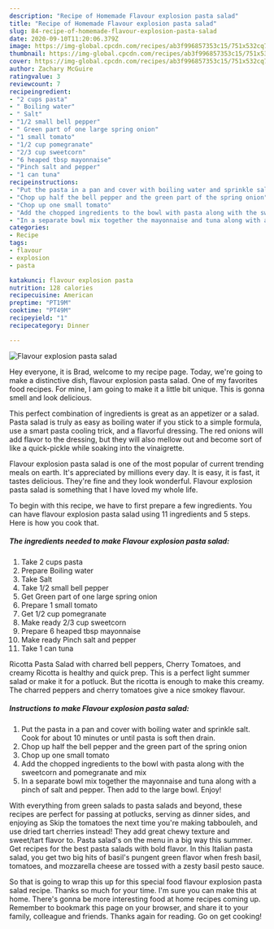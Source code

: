 ```yaml
---
description: "Recipe of Homemade Flavour explosion pasta salad"
title: "Recipe of Homemade Flavour explosion pasta salad"
slug: 84-recipe-of-homemade-flavour-explosion-pasta-salad
date: 2020-09-10T11:20:06.379Z
image: https://img-global.cpcdn.com/recipes/ab3f996857353c15/751x532cq70/flavour-explosion-pasta-salad-recipe-main-photo.jpg
thumbnail: https://img-global.cpcdn.com/recipes/ab3f996857353c15/751x532cq70/flavour-explosion-pasta-salad-recipe-main-photo.jpg
cover: https://img-global.cpcdn.com/recipes/ab3f996857353c15/751x532cq70/flavour-explosion-pasta-salad-recipe-main-photo.jpg
author: Zachary McGuire
ratingvalue: 3
reviewcount: 7
recipeingredient:
- "2 cups pasta"
- " Boiling water"
- " Salt"
- "1/2 small bell pepper"
- " Green part of one large spring onion"
- "1 small tomato"
- "1/2 cup pomegranate"
- "2/3 cup sweetcorn"
- "6 heaped tbsp mayonnaise"
- "Pinch salt and pepper"
- "1 can tuna"
recipeinstructions:
- "Put the pasta in a pan and cover with boiling water and sprinkle salt. Cook for about 10 minutes or until pasta is soft then drain."
- "Chop up half the bell pepper and the green part of the spring onion"
- "Chop up one small tomato"
- "Add the chopped ingredients to the bowl with pasta along with the sweetcorn and pomegranate and mix"
- "In a separate bowl mix together the mayonnaise and tuna along with a pinch of salt and pepper. Then add to the large bowl. Enjoy!"
categories:
- Recipe
tags:
- flavour
- explosion
- pasta

katakunci: flavour explosion pasta 
nutrition: 128 calories
recipecuisine: American
preptime: "PT19M"
cooktime: "PT49M"
recipeyield: "1"
recipecategory: Dinner

---
```



![Flavour explosion pasta salad](https://img-global.cpcdn.com/recipes/ab3f996857353c15/751x532cq70/flavour-explosion-pasta-salad-recipe-main-photo.jpg)

Hey everyone, it is Brad, welcome to my recipe page. Today, we're going to make a distinctive dish, flavour explosion pasta salad. One of my favorites food recipes. For mine, I am going to make it a little bit unique. This is gonna smell and look delicious.

This perfect combination of ingredients is great as an appetizer or a salad. Pasta salad is truly as easy as boiling water if you stick to a simple formula, use a smart pasta cooling trick, and a flavorful dressing. The red onions will add flavor to the dressing, but they will also mellow out and become sort of like a quick-pickle while soaking into the vinaigrette.

Flavour explosion pasta salad is one of the most popular of current trending meals on earth. It's appreciated by millions every day. It is easy, it is fast, it tastes delicious. They're fine and they look wonderful. Flavour explosion pasta salad is something that I have loved my whole life.


To begin with this recipe, we have to first prepare a few ingredients. You can have flavour explosion pasta salad using 11 ingredients and 5 steps. Here is how you cook that.

<!--inarticleads1-->

##### The ingredients needed to make Flavour explosion pasta salad:

1. Take 2 cups pasta
1. Prepare  Boiling water
1. Take  Salt
1. Take 1/2 small bell pepper
1. Get  Green part of one large spring onion
1. Prepare 1 small tomato
1. Get 1/2 cup pomegranate
1. Make ready 2/3 cup sweetcorn
1. Prepare 6 heaped tbsp mayonnaise
1. Make ready Pinch salt and pepper
1. Take 1 can tuna


Ricotta Pasta Salad with charred bell peppers, Cherry Tomatoes, and creamy Ricotta is healthy and quick prep. This is a perfect light summer salad or make it for a potluck. But the ricotta is enough to make this creamy. The charred peppers and cherry tomatoes give a nice smokey flavour. 

<!--inarticleads2-->

##### Instructions to make Flavour explosion pasta salad:

1. Put the pasta in a pan and cover with boiling water and sprinkle salt. Cook for about 10 minutes or until pasta is soft then drain.
1. Chop up half the bell pepper and the green part of the spring onion
1. Chop up one small tomato
1. Add the chopped ingredients to the bowl with pasta along with the sweetcorn and pomegranate and mix
1. In a separate bowl mix together the mayonnaise and tuna along with a pinch of salt and pepper. Then add to the large bowl. Enjoy!


With everything from green salads to pasta salads and beyond, these recipes are perfect for passing at potlucks, serving as dinner sides, and enjoying as Skip the tomatoes the next time you&#39;re making tabbouleh, and use dried tart cherries instead! They add great chewy texture and sweet/tart flavor to. Pasta salad&#39;s on the menu in a big way this summer. Get recipes for the best pasta salads with bold flavor. In this Italian pasta salad, you get two big hits of basil&#39;s pungent green flavor when fresh basil, tomatoes, and mozzarella cheese are tossed with a zesty basil pesto sauce. 

So that is going to wrap this up for this special food flavour explosion pasta salad recipe. Thanks so much for your time. I'm sure you can make this at home. There's gonna be more interesting food at home recipes coming up. Remember to bookmark this page on your browser, and share it to your family, colleague and friends. Thanks again for reading. Go on get cooking!
